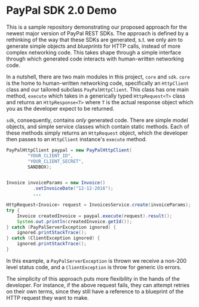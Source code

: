 # PayPal SDK 2.0 Demo

This is a sample repository demonstrating our proposed approach for the newest major version of PayPal REST SDKs. 
The approach is defined by a rethinking of the way that these SDKs are generated, s.t. we only aim to generate simple objects and 
_blueprints_ for HTTP calls, instead of more complex networking code. This takes shape through a simple interface through
which generated code interacts with human-written networking code.

In a nutshell, there are two main modules in this project, `core` and `sdk`. `core` is the home to human-written networking
code, specifically an `HttpClient` class and our tailored subclass `PayPalHttpClient`. This class has one main method, `execute`
which takes in a generically typed `HttpRequest<T>` class and returns an `HttpResponse<T>` where `T` is the actual response
object which you as the developer expect to be returned.

`sdk`, consequently, contains _only_ generated code. There are simple model objects, and simple service classes which contain static methods.
Each of these methods simply returns an `HttpRequest` object, which the developer then passes to an `HttpClient` instance's `execute` method.

```java
PayPalHttpClient paypal = new PayPalHttpClient(
		"YOUR_CLIENT_ID",
		"YOUR_CLIENT_SECRET",
		SANDBOX);


Invoice invoiceParams = new Invoice()
          .setInvoiceDate("12-12-2016");
          ...

HttpRequest<Invoice> request = InvoicesService.create(invoiceParams);
try {
	Invoice createdInvoice = paypal.execute(request).result();
	System.out.println(createdInvoice.getId());
} catch (PayPalServerException ignored) {
	ignored.printStackTrace();
} catch (ClientException ignored) {
	ignored.printStackTrace();
}
```

In this example, a `PayPalServerException` is thrown we receive a non-200 level status code, and a `ClientException` is 
throw for generic i/o errors.

The simplicity of this approach puts more flexibility in the hands of the developer. For instance, if the above request fails,
they can attempt retries on their own terms, since they still have a reference to a blueprint of the HTTP request they
want to make.
